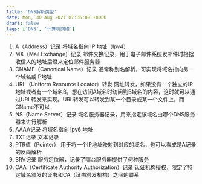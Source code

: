 ```yaml
---
title: 'DNS解析类型'
date: Mon, 30 Aug 2021 07:36:08 +0000
draft: false
tags: ['DNS', '计算机网络']
---
```


1.  A（Address）记录 将域名指向 IP 地址（Ipv4）
2.  MX（Mail Exchange）记录 邮件交换记录，用于电子邮件系统发邮件时根据收信人的地址后缀来定位邮件服务器
3.  CNAME（Canonical Name）记录 通常称别名解析，可实现将域名指向另一个域名或IP地址
4.  URL（Uniform Resource Locator）转发 网址转发，如果没有一个独立的IP地址或者有一个域名B，想在访问A域名时访问到B域名的内容，这时就可以通过URL转发来实现。URL转发可以转发到某一个目录或某一个文件上，而CName不可以
5.  NS（Name Server）记录 域名服务器记录，用来指定该域名由哪个DNS服务器来进行解析
6.  AAAA记录 将域名指向 Ipv6 地址
7.  TXT记录 文本记录
8.  PTR值（Pointer） 用于将一个IP地址映射到对应的域名，也可以看成是A记录的反向解析
9.  SRV记录 服务定位器，记录了哪台服务器提供了何种服务
10.  CAA（Certificate Authority Authorization）记录 认证机构授权，限定了特定域名颁发的证书和CA（证书颁发机构）之间的联系